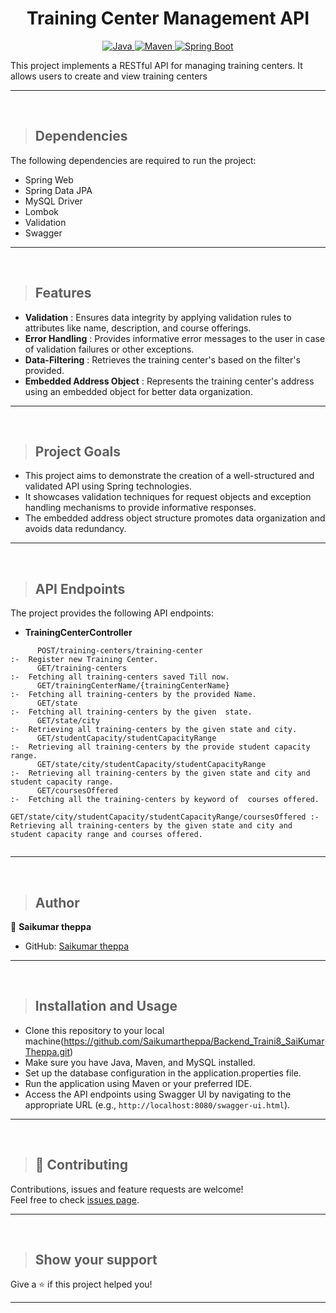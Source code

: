 <h1 align = "center"> Training Center Management API</h1>

<p align="center">
<a href="Java url">
    <img alt="Java" src="https://img.shields.io/badge/Java->=8-darkblue.svg" />
</a>
<a href="Maven url" >
    <img alt="Maven" src="https://img.shields.io/badge/maven-3.0.5-brightgreen.svg" />
</a>
<a href="Spring Boot url" >
    <img alt="Spring Boot" src="https://img.shields.io/badge/Spring Boot-3.0.6-brightgreen.svg" />
</a>
</p>
This project implements a RESTful API for managing training centers. It allows users to create and view training centers

---
<br>

>## Dependencies
The following dependencies are required to run the project:

* Spring Web
* Spring Data JPA
* MySQL Driver
* Lombok
* Validation
* Swagger
---
<br>

>## Features

* **Validation** : Ensures data integrity by applying validation rules to attributes like name, description, and course offerings.
* **Error Handling** : Provides informative error messages to the user in case of validation failures or other exceptions.
* **Data-Filtering** : Retrieves the training center's based on the filter's provided.
* **Embedded Address Object** : Represents the training center's address using an embedded object for better data organization.
---
<br> 

>## Project Goals

* This project aims to demonstrate the creation of a well-structured and validated API using Spring technologies.
* It showcases validation techniques for request objects and exception handling mechanisms to provide informative responses.
* The embedded address object structure promotes data organization and avoids data redundancy.
---
<br>

>## API Endpoints

The project provides the following API endpoints:

* **TrainingCenterController**
```
      POST/training-centers/training-center                              :-  Register new Training Center.
      GET/training-centers                                               :-  Fetching all training-centers saved Till now.
      GET/trainingCenterName/{trainingCenterName}                        :-  Fetching all training-centers by the provided Name.
      GET/state                                                          :-  Fetching all training-centers by the given  state.
      GET/state/city                                                     :-  Retrieving all training-centers by the given state and city.
      GET/studentCapacity/studentCapacityRange                           :-  Retrieving all training-centers by the provide student capacity range.
      GET/state/city/studentCapacity/studentCapacityRange                :-  Retrieving all training-centers by the given state and city and student capacity range.
      GET/coursesOffered                                                 :-  Fetching all the training-centers by keyword of  courses offered.
      GET/state/city/studentCapacity/studentCapacityRange/coursesOffered :-  Retrieving all training-centers by the given state and city and student capacity range and courses offered.
      
```

---

<br>

>## Author

👤 **Saikumar theppa**

* GitHub: [Saikumar theppa](https://gist.github.com/Saikumartheppa)

---
<br>

>## Installation and Usage

* Clone this repository to your local machine(https://github.com/Saikumartheppa/Backend_Traini8_SaiKumarTheppa.git)
* Make sure you have Java, Maven, and MySQL installed.
* Set up the database configuration in the application.properties file.
* Run the application using Maven or your preferred IDE.
* Access the API endpoints using Swagger UI by navigating to the appropriate URL (e.g., `http://localhost:8080/swagger-ui.html`).
---
<br>

>## 🤝 Contributing

Contributions, issues and feature requests are welcome!<br />Feel free to check [issues page]("url").
    
---
<br>

>## Show your support

Give a ⭐️ if this project helped you!
    
---